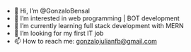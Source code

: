 - 👋 Hi, I’m @GonzaloBensal
- 👀 I’m interested in web programming | BOT development
- 🌱 I’m currently learning full stack development with MERN
- 💞️ I’m looking for my first IT job
- 📫 How to reach me: gonzalojulianfb@gmail.com
